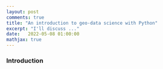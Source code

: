 ```yaml
---
layout: post
comments: true
title: "An introduction to geo-data science with Python"
excerpt: "I'll discuss ..."
date:   2022-05-08 01:00:00
mathjax: true
---
```


### Introduction


